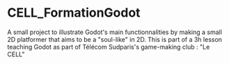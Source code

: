 # CELL_FormationGodot
A small project to illustrate Godot's main functionnalities by making a small 2D platformer that aims to be a "soul-like" in 2D.
This is part of a 3h lesson teaching Godot as part of Télécom Sudparis's game-making club : "Le CELL"
